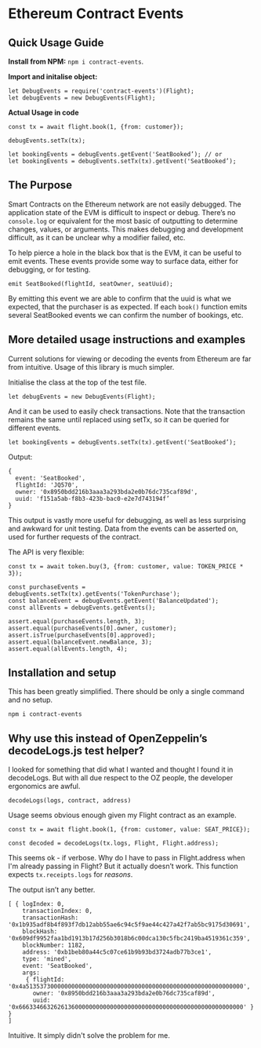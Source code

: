 # Ethereum Contract Events

## Quick Usage Guide

**Install from NPM:** `npm i contract-events`.

**Import and initalise object:**

```
let DebugEvents = require('contract-events')(Flight);
let debugEvents = new DebugEvents(Flight);
```

**Actual Usage in code**

```
const tx = await flight.book(1, {from: customer});

debugEvents.setTx(tx);

let bookingEvents = debugEvents.getEvent('SeatBooked’); // or 
let bookingEvents = debugEvents.setTx(tx).getEvent('SeatBooked’);
``` 

## The Purpose

Smart Contracts on the Ethereum network are not easily debugged. The application state of the EVM is difficult to inspect or debug. There’s no 	`console.log` or equivalent for the most basic of outputting to determine changes, values, or arguments. This makes debugging and development difficult, as it can be unclear why a modifier failed, etc.

To help pierce a hole in the black box that is the EVM, it can be useful to emit events. These events provide some way to surface data, either for debugging, or for testing.

```
emit SeatBooked(flightId, seatOwner, seatUuid);
```

By emitting this event we are able to confirm that the uuid is what we expected, that the purchaser is as expected. If each `book()` function emits several SeatBooked events we can confirm the number of bookings, etc.

## More detailed usage instructions and examples

Current solutions for viewing or decoding the events from Ethereum are far from intuitive. Usage of this library is much simpler.

Initialise the class at the top of the test file.

```
let debugEvents = new DebugEvents(Flight);
```

And it can be used to easily check transactions. Note that the transaction remains the same until replaced using setTx, so it can be queried for different events.

```
let bookingEvents = debugEvents.setTx(tx).getEvent('SeatBooked’);
```

Output:

```
{ 
  event: 'SeatBooked',
  flightId: 'JQ570',
  owner: '0x8950bdd216b3aaa3a293bda2e0b76dc735caf89d',
  uuid: 'f151a5ab-f8b3-423b-bac0-e2e7d743194f’
}
```

This output is vastly more useful for debugging, as well as less surprising and awkward for unit testing. Data from the events can be asserted on, used for further requests of the contract.

The API is very flexible:

```
const tx = await token.buy(3, {from: customer, value: TOKEN_PRICE * 3});

const purchaseEvents = debugEvents.setTx(tx).getEvents('TokenPurchase');
const balanceEvent = debugEvents.getEvent('BalanceUpdated');
const allEvents = debugEvents.getEvents();

assert.equal(purchaseEvents.length, 3);
assert.equal(purchaseEvents[0].owner, customer);
assert.isTrue(purchaseEvents[0].approved);
assert.equal(balanceEvent.newBalance, 3);
assert.equal(allEvents.length, 4);

```

## Installation and setup

This has been greatly simplified. There should be only a single command and no setup.

```
npm i contract-events
```

## Why use this instead of OpenZeppelin’s decodeLogs.js test helper?
I looked for something that did what I wanted and thought I found it in decodeLogs. But with all due respect to the OZ people, the developer ergonomics are awful.

```
decodeLogs(logs, contract, address)
```
Usage seems obvious enough given my Flight contract as an example.

```
const tx = await flight.book(1, {from: customer, value: SEAT_PRICE});

const decoded = decodeLogs(tx.logs, Flight, Flight.address);
```
This seems ok - if verbose. Why do I have to pass in Flight.address when I'm already passing in Flight? But it actually doesn’t work. This function expects `tx.receipts.logs` for *reasons*.

The output isn’t any better.

```
[ { logIndex: 0,
    transactionIndex: 0,
    transactionHash: '0x1b935adf8b4f893f7db12abb55ae6c94c5f9ae44c427a42f7ab5bc9175d30691',
    blockHash: '0x609df9952faa1bd1913b17d256b3018b6c00dca130c5fbc2419ba4519361c359',
    blockNumber: 1182,
    address: '0xb1beb80a44c5c07ce61b9b93bd3724adb77b3ce1',
    type: 'mined',
    event: 'SeatBooked',
    args:
     { flightId: '0x4a51353730000000000000000000000000000000000000000000000000000000',
       owner: '0x8950bdd216b3aaa3a293bda2e0b76dc735caf89d',
       uuid: '0x6663346632626136000000000000000000000000000000000000000000000000' } } 
]
```

Intuitive. It simply didn't solve the problem for me.
